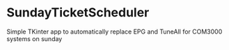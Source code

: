 # SundayTicketScheduler
Simple TKinter app to automatically replace EPG and TuneAll for COM3000 systems on sunday
